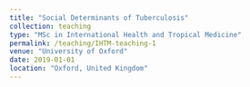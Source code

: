 ```yaml
---
title: "Social Determinants of Tuberculosis"
collection: teaching
type: "MSc in International Health and Tropical Medicine"
permalink: /teaching/IHTM-teaching-1
venue: "University of Oxford"
date: 2019-01-01
location: "Oxford, United Kingdom"
---
```

